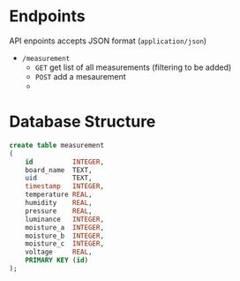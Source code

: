 # Endpoints
API enpoints accepts JSON format (`application/json`)
* `/measurement` 
  * `GET` get list of all measurements (filtering to be added)
  * `POST` add a mesaurement
  * 
# Database Structure
```SQL
create table measurement
(
    id          INTEGER,
    board_name  TEXT,
    uid         TEXT,
    timestamp   INTEGER,
    temperature REAL,
    humidity    REAL,
    pressure    REAL,
    luminance   INTEGER,
    moisture_a  INTEGER,
    moisture_b  INTEGER,
    moisture_c  INTEGER,
    voltage     REAL,
    PRIMARY KEY (id)
);
```